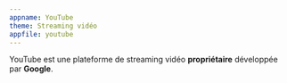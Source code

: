 ```yaml
---
appname: YouTube
theme: Streaming vidéo
appfile: youtube
---
```


YouTube est une plateforme de streaming vidéo **propriétaire** développée par **Google**.
